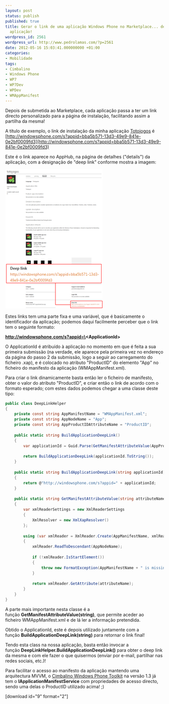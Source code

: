 ```yaml
---
layout: post
status: publish
published: true
title: Gerar o link de uma aplicação Windows Phone no Marketplace... de dentro da
  aplicação!
wordpress_id: 2561
wordpress_url: http://www.pedrolamas.com/?p=2561
date: 2012-05-16 15:03:41.000000000 +01:00
categories:
- Mobilidade
tags:
- Cimbalino
- Windows Phone
- WP7
- WP7Dev
- WPDev
- WMAppManifest
---
```

Depois de submetida ao Marketplace, cada aplicação passa a ter um link directo personalizado para a página de instalação, facilitando assim a partilha da mesma!

A título de exemplo, o link de instalação da minha aplicação [Totojogos](/2012/03/01/totojogos/) é [http://windowsphone.com/s?appid=bba5b571-13d3-49e9-841e-0e2bf0009fd3](http://windowsphone.com/s?appid=bba5b571-13d3-49e9-841e-0e2bf0009fd3)

Este é o link aparece no AppHub, na página de detalhes ("details") da aplicação, com a designação de "deep link" conforme mostra a imagem:

![](/wp-content/uploads/2012/05/Deep-Link-in-AppHub-application-page.png "Deep Link in AppHub application page")

Estes links tem uma parte fixa e uma variável, que é basicamente o identificador da aplicação; podemos daqui facilmente perceber que o link tem o seguinte formato:

**http://windowsphone.com/s?appid=\<ApplicationId\>**

O ApplicationId é atribuído à aplicação no momento em que é feita a sua primeira submissão (na verdade, ele aparece pela primeira vez no endereço da página do passo 2 da submissão, logo a seguir ao carregamento do ficheiro .xap), e é colocado no atributo "ProductID" do elemento "App" no ficheiro do manifesto da aplicação (WMAppManifest.xml).

Para criar o link dinamicamente basta então ler o ficheiro de manifesto, obter o valor do atributo "ProductID", e criar então o link de acordo com o formato esperado; com estes dados podemos chegar a uma classe deste tipo:

```csharp
public class DeepLinkHelper
{
    private const string AppManifestName = "WMAppManifest.xml";
    private const string AppNodeName = "App";
    private const string AppProductIDAttributeName = "ProductID";

    public static string BuildApplicationDeepLink()
    {
        var applicationId = Guid.Parse(GetManifestAttributeValue(AppProductIDAttributeName));

        return BuildApplicationDeepLink(applicationId.ToString());
    }

    public static string BuildApplicationDeepLink(string applicationId)
    {
        return @"http://windowsphone.com/s?appid=" + applicationId;
    }

    public static string GetManifestAttributeValue(string attributeName)
    {
        var xmlReaderSettings = new XmlReaderSettings
        {
            XmlResolver = new XmlXapResolver()
        };

        using (var xmlReader = XmlReader.Create(AppManifestName, xmlReaderSettings))
        {
            xmlReader.ReadToDescendant(AppNodeName);

            if (!xmlReader.IsStartElement())
            {
                throw new FormatException(AppManifestName + " is missing " + AppNodeName);
            }

            return xmlReader.GetAttribute(attributeName);
        }
    }
}
```

A parte mais importante nesta classe é a função **GetManifestAttributeValue(string)**, que permite aceder ao ficheiro WMAppManifest.xml e de lá ler a informação pretendida.

Obtido o ApplicationId, este é depois utilizado juntamente com a função **BuildApplicationDeepLink(string)** para retornar o link final!

Tendo esta class na nossa aplicação, basta então invocar a função **DeepLinkHelper.BuildApplicationDeepLink()** para obter o deep link da mesma e com ele fazer o que quisermos (enviar por e-mail, partilhar nas redes sociais, etc.)!

Para facilitar o acesso ao manifesto da aplicação mantendo uma arquitectura MVVM, o [Cimbalino Windows Phone Toolkit](http://cimbalino.org) na versão 1.3 já tem o **IApplicationManifestService** com propriedades de acesso directo, sendo uma delas o ProductID utilizado acima! ;)

[download id="9" format="2"]

